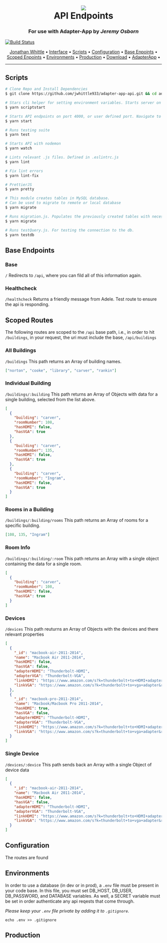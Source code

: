 <h1 align="center">
  <br>
  <img src="https://picsum.photos/800/400/">
  <br>
  	API Endpoints
  <br>
</h1>
<h3 align="center">For use with Adapter-App by <i>Jeremy Osborn</i></h3>

[![Build Status](https://travis-ci.com/jwhittle933/adapter-app-api.svg?branch=master)](https://travis-ci.com/jwhittle933/adapter-app-api)

<p align="center">
  <a href="http://jonathanwhittledev.com" target="_blank">Jonathan Whittle</a> •
  <a href="https://adapter-api.herokuapp.com/api/">Interface</a> •
  <a href="#scripts">Scripts</a> •
  <a href="#configurationi">Configuration</a> •
  <a href="#base-endpoints">Base Enpoints</a> •
  <a href="#scoped-endpoints">Scoped Enpoints</a> •
  <a href="#environments">Environments</a> •
  <a href="#production">Production</a> •
  <a href="https://github.com/jwhittle933/adapter-app-api/archive/master.zip">Download</a> •
  <a href="https://github.com/jwosborn/Adapter-app">AdapterApp</a> •
</p>

<hr>

## Scripts

```bash
# Clone Repo and Install Dependencies
$ git clone https://github.com/jwhittle933/adapter-app-api.git && cd adapter-app-api && yarn install

```

```bash
# Stars cli helper for setting environment variables. Starts server on completion.
$ yarn scriptstart
```

```bash
# Starts API endpoints on port 4000, or user defined port. Navigate to localhost:4000/api
$ yarn start
```

```bash
# Runs testing suite
$ yarn test
```

```bash
# Starts API with nodemon
$ yarn watch
```

```bash
# Lints relevant .js files. Defined in .eslintrc.js
$ yarn lint
```

```bash
# Fix lint errors
$ yarn lint-fix
```

```bash
# PrettierJS
$ yarn pretty
```

```bash
# This module creates tables in MySQL database.
# Can be used to migrate to remote or local database
$ yarn migrate
```

```bash
# Runs migration.js. Populates the previously created tables with necessary data
$ yarn migrate
```

```bash
# Runs testQuery.js. For testing the connection to the db.
$ yarn testdb
```

## Base Endpoints

### Base

`/`
Redirects to `/api`, where you can fild all of this information again.

### Healthcheck

`/healthcheck`
Returns a friendly message from Adele. Test route to ensure the api is responding.

## Scoped Routes

The following routes are scoped to the `/api` base path, i.e., in order to hit `/buildings`, in your request, the uri must include the base, `/api/buildings`

### All Buildings

`/buildings`
This path returns an Array of building names.

```json
["norton", "cooke", "library", "carver", "rankin"]
```

### Individual Building

`/buildings/:building`
This path returns an Array of Objects with data for a single building, selected from the list above.

```json
[
  {
    "building": "carver",
    "roomNumber": 108,
    "hasHDMI": false,
    "hasVGA": true
  },
  {
    "building": "carver",
    "roomNumber": 135,
    "hasHDMI": false,
    "hasVGA": true
  },
  {
    "building": "carver",
    "roomNumber": "Ingram",
    "hasHDMI": false,
    "hasVGA": true
  }
]
```

### Rooms in a Building

`/buildings/:building/rooms`
This path returns an Array of rooms for a specific building.

```json
[108, 135, "Ingram"]
```

### Room Info

`/buildings/:building/:room`
This path returns an Array with a single object containing the data for a single room.

```json
[
  {
    "building": "carver",
    "roomNumber": 108,
    "hasHDMI": false,
    "hasVGA": true
  }
]
```

### Devices

`/devices`
This path reuturns an Array of Objects with the devices and there relevant properties

```json
[
  {
    "_id": "macbook-air-2011-2014",
    "name": "Macbook Air 2011-2014",
    "hasHDMI": false,
    "hasVGA": false,
    "adapterHDMI": "Thunderbolt-HDMI",
    "adapterVGA": "Thunderbolt-VGA",
    "linkHDMI": "https://www.amazon.com/s?k=thunderbolt+to+HDMI+adapter&ref=nb_sb_noss_2",
    "linkVGA": "https://www.amazon.com/s?k=thunderbolt+to+vga+adapter&ref=nb_sb_noss_2"
  },
  {
    "_id": "macbook-pro-2011-2014",
    "name": "Macbook/Macbook Pro 2011-2014",
    "hasHDMI": true,
    "hasVGA": false,
    "adapterHDMI": "Thunderbolt-HDMI",
    "adapterVGA": "Thunderbolt-VGA",
    "linkHDMI": "https://www.amazon.com/s?k=thunderbolt+to+HDMI+adapter&ref=nb_sb_noss_2",
    "linkVGA": "https://www.amazon.com/s?k=thunderbolt+to+vga+adapter&ref=nb_sb_noss_2"
  }
]
```

### Single Device

`/devices/:device`
This path sends back an Array with a single Object of device data

```json
[
  {
    "_id": "macbook-air-2011-2014",
    "name": "Macbook Air 2011-2014",
    "hasHDMI": false,
    "hasVGA": false,
    "adapterHDMI": "Thunderbolt-HDMI",
    "adapterVGA": "Thunderbolt-VGA",
    "linkHDMI": "https://www.amazon.com/s?k=thunderbolt+to+HDMI+adapter&ref=nb_sb_noss_2",
    "linkVGA": "https://www.amazon.com/s?k=thunderbolt+to+vga+adapter&ref=nb_sb_noss_2"
  }
]
```

## Configuration

The routes are found

## Environments

In order to use a database (in dev or in prod), a `.env` file must be present in your code base. In this file, you must set DB_HOST, DB_USER, DB_PASSWORD, and DATABASE variables. As well, a SECRET variable must be set in order authenticate any api reqests that come through.

_Please keep your `.env` file private by adding it to `.gitignore`._

`echo .env >> .gitignore`

## Production
